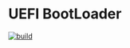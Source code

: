 # UEFI BootLoader

[![build](https://github.com/GDPU-OSDev/boot/actions/workflows/rust.yml/badge.svg)](https://github.com/GDPU-OSDev/boot/actions/workflows/rust.yml)

